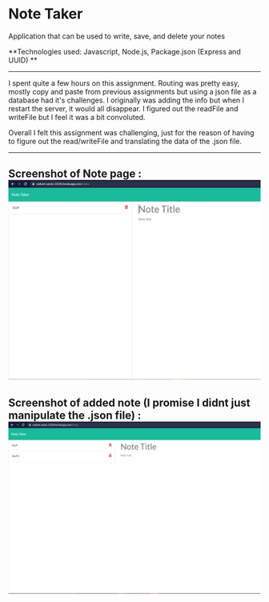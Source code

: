 # Note Taker
Application that can be used to write, save, and delete your notes

**Technologies used: Javascript, Node.js, Package.json (Express and UUID) **

-------------------------------

I spent quite a few hours on this assignment. Routing was pretty easy, mostly copy and paste from previous assignments but using a json file as a database had it's challenges. I originally was adding the info but when I restart the server, it would all disappear. I figured out the readFile and writeFile but I feel it was a bit convoluted.

Overall I felt this assignment was challenging, just for the reason of having to figure out the read/writeFile and translating the data of the .json file.

-------------------------------

## Screenshot of Note page : <img src="public/assets/images/Capture-1.jpg" alt="Notes"/>

## Screenshot of added note (I promise I didnt just manipulate the .json file) : <img src="public/assets/images/Capture-2.jpg" alt=""/>
